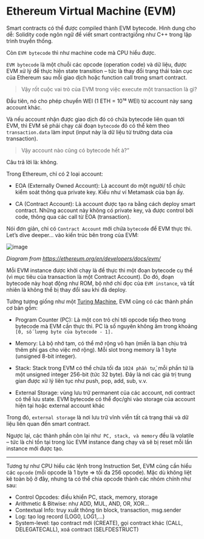 # Ethereum Virtual Machine (EVM)

Smart contracts có thể được compiled thành EVM bytecode. Hình dung cho dễ: Solidity code ngôn ngữ  để viết smart contractgiống như C++ trong lập trình truyền thống. 

Còn `EVM bytecode` thì như machine code mà CPU hiểu được.

`EVM bytecode` là một chuỗi các opcode (operation code) và dữ liệu, được EVM xử lý để thực hiện state transition – tức là thay đổi trạng thái toàn cục của Ethereum sau mỗi giao dịch hoặc function call trong smart contract.

> Vậy rốt cuộc vai trò của EVM trong việc execute một transaction là gì?

Đầu tiên, nó cho phép chuyển WEI (1 ETH = 10¹⁸ WEI) từ account này sang account khác.

Và nếu account nhận được giao dịch đó có chứa bytecode liên quan tới EVM, thì EVM sẽ phải chạy cái đoạn `bytecode` đó  có thể kèm theo `transaction.data` làm input (input này là dữ liệu từ trường data của transaction).

> Vậy account nào cũng có bytecode hết à?”

Câu trả lời là: không.

Trong Ethereum, chỉ có 2 loại account:

* EOA (Externally Owned Account): Là account do một người/ tổ chức kiểm soát thông qua private key. Kiểu như ví Metamask của bạn ấy.

* CA (Contract Account): Là account được tạo ra bằng cách deploy smart contract. Những account này không có private key, và được control bởi code, thông qua các call từ EOA (transaction).


Nói đơn giản, chỉ có `Contract Account` mới chứa `bytecode` để EVM thực thi. Let’s dive deeper… vào kiến trúc bên trong của EVM:

![image ](https://img.learnblockchain.cn/attachments/2021/11/oeU12q7B619b5741a42fc.png)

*Diagram from https://ethereum.org/en/developers/docs/evm/*

Mỗi EVM instance được khởi chạy là để thực thi một đoạn bytecode cụ thể (vì mục tiêu của transaction là một Contract Account). Do đó, đoạn bytecode này hoạt động như ROM, bộ nhớ chỉ đọc của `EVM instance`, và tất nhiên là không thể bị thay đổi sau khi đã deploy.


Tưởng tượng giống như một [Turing Machine](https://en.wikipedia.org/wiki/Turing_machine), EVM cũng có các thành phần cơ bản gồm:

* Program Counter (PC): Là một con trỏ chỉ tới opcode tiếp theo trong bytecode mà EVM cần thực thi. PC là số nguyên không âm trong khoảng `[0, số lượng byte của bytecode - 1].`

* Memory: Là bộ nhớ tạm, có thể mở rộng vô hạn (miễn là bạn chịu trả thêm phí gas cho việc mở rộng). Mỗi slot trong memory là 1 byte (unsigned 8-bit integer).


* Stack: Stack trong EVM có thể chứa tối đa `1024 phần tử`, mỗi phần tử là một unsigned integer 256-bit (tức 32 byte). Đây là nơi các giá trị trung gian được xử lý liên tục như push, pop, add, sub, v.v.

* External Storage: vùng lưu trữ permanent của các account, nơi contract có thể lưu state. EVM bytecode có thể đọc/ghi vào storage của account hiện tại hoặc external account khác


Trong đó, `external storage` là nơi lưu trữ vĩnh viễn tất cả trạng thái và dữ liệu liên quan đến smart contract.

 Ngược lại, các thành phần còn lại như` PC, stack, và memory` đều là volatile – tức là chỉ tồn tại trong lúc EVM instance đang chạy và sẽ bị reset mỗi lần instance mới được tạo.

---
Tương tự như CPU hiểu các lệnh trong Instruction Set, EVM cũng cần hiểu các `opcode` (mỗi opcode là 1 byte => tối đa 256 opcode). Mặc dù không liệt kê toàn bộ ở đây, nhưng ta có thể chia opcode thành các nhóm chính như sau:

* Control Opcodes: điều khiển PC, stack, memory, storage
* Arithmetic & Bitwise: như ADD, MUL, AND, OR, XOR…
* Contextual Info: truy xuất thông tin block, transaction, msg.sender
* Log: tạo log record (LOG0, LOG1,…)
* System-level: tạo contract mới (CREATE), gọi contract khác (CALL, DELEGATECALL), xoá contract (SELFDESTRUCT)



